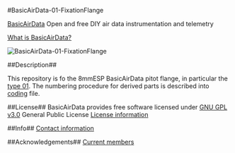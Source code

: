 #BasicAirData-01-FixationFlange

[BasicAirData](http://www.basicairdata.eu) Open and free DIY air data instrumentation and telemetry

[What is BasicAirData?](http://www.basicairdata.eu/attachments/others/BAD%20Brochure.pdf)

![BasicAirData-01-FixationFlange](https://cloud.githubusercontent.com/assets/7497614/7470299/039d62ca-f31c-11e4-9a18-aff184dcd54b.png)

##Description##

This repository is fo the 8mmESP BasicAirData pitot flange, in particular the [type 01](http://www.basicairdata.eu/flanged-pitot.html).
The numbering procedure for derived parts is described into [coding](https://github.com/BasicAirData/01-FixationFlange/blob/master/CODING) file.

##License##
BasicAirData provides free software licensed under [GNU GPL v3.0](http://www.gnu.org/licenses/gpl-3.0.txt) General Public License
[License information](http://www.basicairdata.eu/copyright.html)

##Info##
[Contact information](http://www.basicairdata.eu/social.html)

##Acknowledgements##
[Current members](http://www.basicairdata.eu/about.html)
